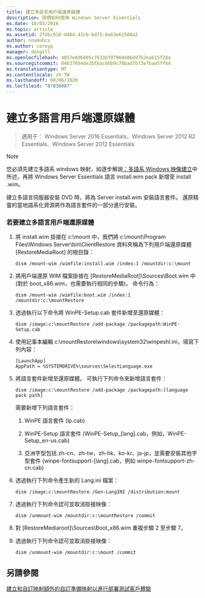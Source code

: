 ```yaml
---
title: 建立多語言用戶端還原媒體
description: 說明如何使用 Windows Server Essentials
ms.date: 10/03/2016
ms.topic: article
ms.assetid: 2fdbc016-d464-43cb-bd75-8a63e61588a2
author: nnamuhcs
ms.author: coreyp
manager: dongill
ms.openlocfilehash: 4057e0d6805c7633bf07960d06d97b2eab15f28a
ms.sourcegitcommit: 04637054de2bfbac66b9c78bad7bf3e7bae5ffb4
ms.translationtype: MT
ms.contentlocale: zh-TW
ms.lasthandoff: 08/06/2020
ms.locfileid: "87838087"
---
```

# <a name="build-multi-language-client-restore-media"></a>建立多語言用戶端還原媒體

>適用于： Windows Server 2016 Essentials、Windows Server 2012 R2 Essentials、Windows Server 2012 Essentials

> [!NOTE]
>  您必須先建立多語系 windows 映射，如逐步解說[：多語系 Windows 映像建立](/previous-versions/windows/it-pro/windows-8.1-and-8/jj126995(v=win.10))中所述，再將 Windows Server Essentials 語言 install.wim pack 新增至 install .wim。

 建立多語言伺服器安裝 DVD 時，將為 Server install.wim 安裝語言套件。 還原精靈的當地語系化資源將作為語言套件的一部分進行安裝。

### <a name="to-build-a-multi-language-client-restore-media"></a>若要建立多語言用戶端還原媒體

1.  將 install.wim 掛接在 c:\mount 中，我們將 c:\mount\Program Files\Windows Server\bin\ClientRestore 資料夾稱為下列用戶端還原媒體 [RestoreMediaRoot] 的根目錄：

    ```
    dism /mount-wim /wimfile:install.wim /index:1 /mountdir:c:\mount
    ```

2.  將用戶端還原 WIM 檔案掛接在 [RestoreMediaRoot]\Sources\Boot.wim 中 (對於 boot_x86.wim，也需要執行相同的步驟)。 命令行為：

    ```
    dism /mount-wim /wimfile:boot.wim /index:1 /mountdir:c:\mountRestore
    ```

3.  透過執行以下命令將 WinPE-Setup.cab 套件新增至還原媒體：

    ```
    dism /image:c:\mountRestore /add-package /packagepath:WinPE-Setup.cab
    ```

4.  使用記事本編輯 c:\mountRestore\windows\system32\winpeshl.ini，填寫下列內容：

    ```
    [LaunchApp]
    AppPath = %SYSTEMDRIVE%\sources\SelectLanguage.exe
    ```

5.  將語言套件新增至還原媒體。 可執行下列命令來新增語言套件：

    ```
    dism /image:c:\mountRestore /add-package /packagepath:[language pack path]
    ```

     需要新增下列語言套件：

    1.  WinPE 語言套件 (lp.cab)

    2.  WinPE-Setup 語言套件 (WinPE-Setup_[lang].cab，例如，WinPE-Setup_en-us.cab)

    3.  亞洲字型包括 zh-cn、zh-tw、zh-hk、ko-kr、ja-jp，並需要安裝其他字型套件 (winpe-fontsupport-[lang].cab，例如 winpe-fontsupport-zh-cn.cab)

6.  透過執行下列命令產生新的 Lang.ini 檔案：

    ```
    dism /image:c:\mountRestore /Gen-LangINI /distribution:mount
    ```

7.  透過執行下列命令認可並取消掛接映像：

    ```
    dism /unmount-wim /mountdir:c:\mountRestore /commit
    ```

8.  對 [RestoreMediaroot]\Sources\Boot_x86.wim 重複步驟 2 至步驟 7。

9. 透過執行下列命令認可並取消掛接映像：

    ```
    dism /unmount-wim /mountdir:c:\mount /commit
    ```

## <a name="see-also"></a>另請參閱

 [建立和自訂映射額外的](Creating-and-Customizing-the-Image.md)[自訂](Additional-Customizations.md)[準備映射以進行部署](Preparing-the-Image-for-Deployment.md)[測試客戶體驗](Testing-the-Customer-Experience.md)